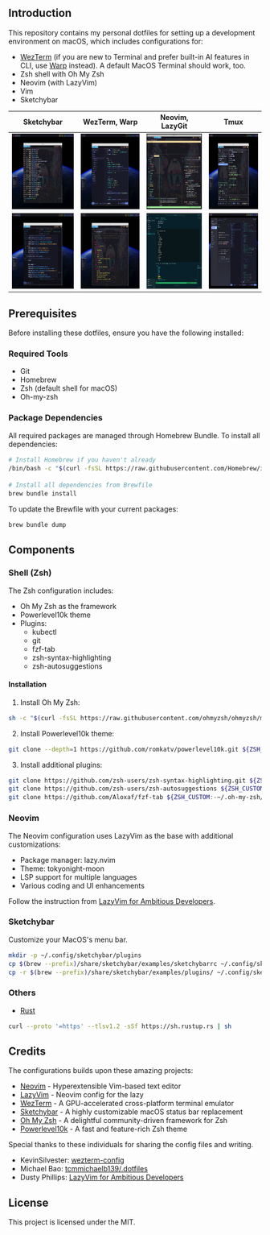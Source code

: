 ## Introduction

This repository contains my personal dotfiles for setting up a development environment on macOS, which includes configurations for:

- [WezTerm](https://wezterm.org) (if you are new to Terminal and prefer built-in AI features in CLI, use [Warp](https://app.warp.dev/referral/REQYP5) instead).
  A default MacOS Terminal should work, too.
- Zsh shell with Oh My Zsh
- Neovim (with LazyVim)
- Vim
- Sketchybar

| Sketchybar                                                   | WezTerm, Warp                                                | Neovim, LazyGit                                                   | Tmux                                                          |
| ------------------------------------------------------------ | ------------------------------------------------------------ | ----------------------------------------------------------------- | ------------------------------------------------------------- |
| <img src="./assets/shell-1.png" width="200" height="150" />  | <img src="./assets/neovim-1.png" width="200" height="150" /> | <img src="./assets/tmux-1.png" width="200" height="150" />        | <img src="./assets/lazygit-1.png" width="200" height="150" /> |
| <img src="./assets/neovim-2.png" width="200" height="150" /> | <img src="./assets/shell-2.png" width="200" height="150" />  | <img src="./assets/vscode_tmux-1.png" width="200" height="150" /> | <img src="./assets/warp-1.png" width="200" height="150" />    |

## Prerequisites

Before installing these dotfiles, ensure you have the following installed:

### Required Tools

- Git
- Homebrew
- Zsh (default shell for macOS)
- Oh-my-zsh

### Package Dependencies

All required packages are managed through Homebrew Bundle. To install all dependencies:

```bash
# Install Homebrew if you haven't already
/bin/bash -c "$(curl -fsSL https://raw.githubusercontent.com/Homebrew/install/HEAD/install.sh)"

# Install all dependencies from Brewfile
brew bundle install
```

To update the Brewfile with your current packages:

```bash
brew bundle dump
```

## Components

### Shell (Zsh)

The Zsh configuration includes:

- Oh My Zsh as the framework
- Powerlevel10k theme
- Plugins:
  - kubectl
  - git
  - fzf-tab
  - zsh-syntax-highlighting
  - zsh-autosuggestions

#### Installation

1. Install Oh My Zsh:

```bash
sh -c "$(curl -fsSL https://raw.githubusercontent.com/ohmyzsh/ohmyzsh/master/tools/install.sh)"
```

2. Install Powerlevel10k theme:

```bash
git clone --depth=1 https://github.com/romkatv/powerlevel10k.git ${ZSH_CUSTOM:-$HOME/.oh-my-zsh/custom}/themes/powerlevel10k
```

3. Install additional plugins:

```bash
git clone https://github.com/zsh-users/zsh-syntax-highlighting.git ${ZSH_CUSTOM:-~/.oh-my-zsh/custom}/plugins/zsh-syntax-highlighting
git clone https://github.com/zsh-users/zsh-autosuggestions ${ZSH_CUSTOM:-~/.oh-my-zsh/custom}/plugins/zsh-autosuggestions
git clone https://github.com/Aloxaf/fzf-tab ${ZSH_CUSTOM:-~/.oh-my-zsh/custom}/plugins/fzf-tab
```

### Neovim

The Neovim configuration uses LazyVim as the base with additional customizations:

- Package manager: lazy.nvim
- Theme: tokyonight-moon
- LSP support for multiple languages
- Various coding and UI enhancements

Follow the instruction from [LazyVim for Ambitious Developers](https://lazyvim-ambitious-devs.phillips.codes).

### Sketchybar

Customize your MacOS's menu bar.

```bash
mkdir -p ~/.config/sketchybar/plugins
cp $(brew --prefix)/share/sketchybar/examples/sketchybarrc ~/.config/sketchybar/sketchybarrc
cp -r $(brew --prefix)/share/sketchybar/examples/plugins/ ~/.config/sketchybar/plugins/
```

### Others

- [Rust](https://www.rust-lang.org/)

```bash
curl --proto '=https' --tlsv1.2 -sSf https://sh.rustup.rs | sh
```

## Credits

The configurations builds upon these amazing projects:

- [Neovim](https://github.com/neovim/neovim) - Hyperextensible Vim-based text editor
- [LazyVim](https://github.com/LazyVim/LazyVim) - Neovim config for the lazy
- [WezTerm](https://github.com/wez/wezterm) - A GPU-accelerated cross-platform terminal emulator
- [Sketchybar](https://github.com/FelixKratz/SketchyBar) - A highly customizable macOS status bar replacement
- [Oh My Zsh](https://github.com/ohmyzsh/ohmyzsh) - A delightful community-driven framework for Zsh
- [Powerlevel10k](https://github.com/romkatv/powerlevel10k) - A fast and feature-rich Zsh theme

Special thanks to these individuals for sharing the config files and writing.

- KevinSilvester: [wezterm-config](https://github.com/KevinSilvester/wezterm-config)
- Michael Bao: [tcmmichaelb139/.dotfiles](https://github.com/tcmmichaelb139/.dotfiles)
- Dusty Phillips: [LazyVim for Ambitious Developers](https://lazyvim-ambitious-devs.phillips.codes)

## License

This project is licensed under the MIT.

